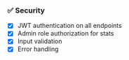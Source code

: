 ### ✅ Security

- [x] JWT authentication on all endpoints
- [x] Admin role authorization for stats
- [x] Input validation
- [x] Error handling
